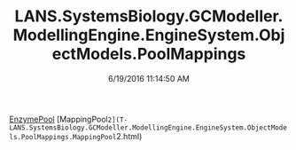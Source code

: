 ﻿---
title: LANS.SystemsBiology.GCModeller.ModellingEngine.EngineSystem.ObjectModels.PoolMappings
date: 6/19/2016 11:14:50 AM
---

[EnzymePool](T-LANS.SystemsBiology.GCModeller.ModellingEngine.EngineSystem.ObjectModels.PoolMappings.EnzymePool.html)
[MappingPool`2](T-LANS.SystemsBiology.GCModeller.ModellingEngine.EngineSystem.ObjectModels.PoolMappings.MappingPool`2.html)
